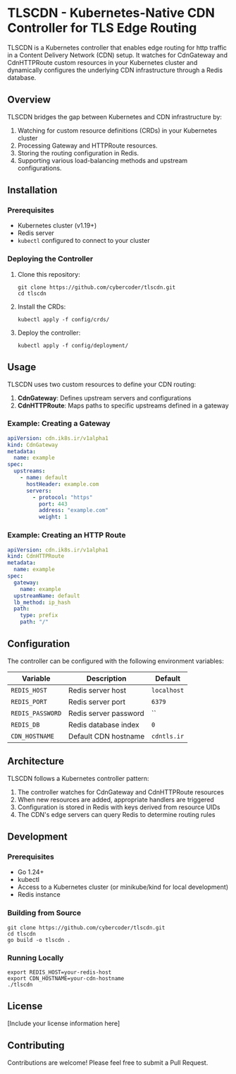# TLSCDN - Kubernetes-Native CDN Controller for TLS Edge Routing

TLSCDN is a Kubernetes controller that enables edge routing for http traffic in a Content Delivery Network (CDN) setup. It watches for CdnGateway and CdnHTTPRoute custom resources in your Kubernetes cluster and dynamically configures the underlying CDN infrastructure through a Redis database.

## Overview

TLSCDN bridges the gap between Kubernetes and CDN infrastructure by:

1. Watching for custom resource definitions (CRDs) in your Kubernetes cluster
2. Processing Gateway and HTTPRoute resources.
3. Storing the routing configuration in Redis.
4. Supporting various load-balancing methods and upstream configurations.

## Installation

### Prerequisites

- Kubernetes cluster (v1.19+)
- Redis server
- `kubectl` configured to connect to your cluster

### Deploying the Controller

1. Clone this repository:
   ```
   git clone https://github.com/cybercoder/tlscdn.git
   cd tlscdn
   ```

2. Install the CRDs:
   ```
   kubectl apply -f config/crds/
   ```

3. Deploy the controller:
   ```
   kubectl apply -f config/deployment/
   ```

## Usage

TLSCDN uses two custom resources to define your CDN routing:

1. **CdnGateway**: Defines upstream servers and configurations
2. **CdnHTTPRoute**: Maps paths to specific upstreams defined in a gateway

### Example: Creating a Gateway

```yaml
apiVersion: cdn.ik8s.ir/v1alpha1
kind: CdnGateway
metadata:
  name: example
spec:
  upstreams:
    - name: default
      hostHeader: example.com
      servers:
        - protocol: "https"
          port: 443
          address: "example.com"
          weight: 1
```

### Example: Creating an HTTP Route

```yaml
apiVersion: cdn.ik8s.ir/v1alpha1
kind: CdnHTTPRoute
metadata:
  name: example
spec:
  gateway:
    name: example
  upstreamName: default
  lb_method: ip_hash
  path:
    type: prefix
    path: "/"
```

## Configuration

The controller can be configured with the following environment variables:

| Variable | Description | Default |
|----------|-------------|---------|
| `REDIS_HOST` | Redis server host | `localhost` |
| `REDIS_PORT` | Redis server port | `6379` |
| `REDIS_PASSWORD` | Redis server password | `` |
| `REDIS_DB` | Redis database index | `0` |
| `CDN_HOSTNAME` | Default CDN hostname | `cdntls.ir` |

## Architecture

TLSCDN follows a Kubernetes controller pattern:

1. The controller watches for CdnGateway and CdnHTTPRoute resources
2. When new resources are added, appropriate handlers are triggered
3. Configuration is stored in Redis with keys derived from resource UIDs
4. The CDN's edge servers can query Redis to determine routing rules

## Development

### Prerequisites

- Go 1.24+
- kubectl
- Access to a Kubernetes cluster (or minikube/kind for local development)
- Redis instance

### Building from Source

```
git clone https://github.com/cybercoder/tlscdn.git
cd tlscdn
go build -o tlscdn .
```

### Running Locally

```
export REDIS_HOST=your-redis-host
export CDN_HOSTNAME=your-cdn-hostname
./tlscdn
```

## License

[Include your license information here]

## Contributing

Contributions are welcome! Please feel free to submit a Pull Request.
